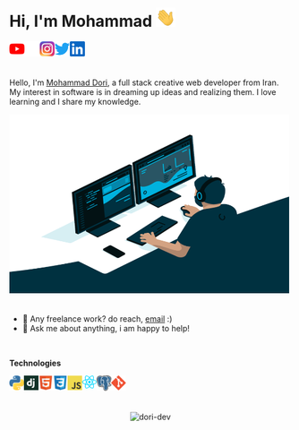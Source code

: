 # Hi, I'm Mohammad <img src="img/hand.gif" width="35px">

<a href="https://www.youtube.com">
  <img align="left" alt="Dori Learn Youtube" width="27px" src="img/youtube.svg" />
</a>
<a href="https://www.github.com">
  <img align="left" alt="Dori Dev Github" width="27px" src="img/github.png" />
</a>
<a href="https://www.instagram.com">
  <img align="left" alt="Mohammad Instagram" width="27px" src="img/instagram.png" />
</a>
<a href="https://twitter.com">
  <img align="left" alt="Mohammad Twitter" width="27px" src="img/twitter.svg" />
</a>
<a href="https://www.linkedin.com">
  <img align="left" alt="Mohammad Linkedin" width="27px" src="img/linkedin.svg" />
</a>

<br />
<br />
<br />

Hello, I'm [Mohammad Dori](https://github.com/dori-dev), a full stack creative web developer from Iran. My interest in software is in dreaming up ideas and realizing them. I love learning and I share my knowledge.

<img alt="GIF" src="img/code.gif" width="500" height="320" style="margin-bottom: 20px;" />

- 💼 Any freelance work? do reach, [email](mailto:mr.dori.dev@gmail.com) :)
- 💬 Ask me about anything, i am happy to help!

<br />

**Technologies**

<img align="left" alt="Python" width="26px" src="img/python.png" />

<img align="left" alt="Django" width="26px" src="img/django.png" />

<img align="left" alt="HTML5" width="26px" src="img/html.svg" />

<img align="left" alt="CSS3" width="26px" src="img/css.svg" />

<img align="left" alt="JavaScript" width="26px" src="img/javascript.png" />

<img align="left" alt="React" width="26px" src="img/react.png" />

<img align="left" alt="PostgreSQL" width="26px" src="img/postgresql.png" />

<img align="left" alt="Git" width="26px" src="img/git.png" />

<br />
<br />
<br />

<p align="center"> <img src="https://github-readme-stats.vercel.app/api?username=dori-dev&show_icons=true&theme=gotham" alt="dori-dev" />
